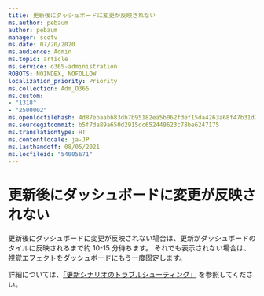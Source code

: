 ```yaml
---
title: 更新後にダッシュボードに変更が反映されない
ms.author: pebaum
author: pebaum
manager: scotv
ms.date: 07/20/2020
ms.audience: Admin
ms.topic: article
ms.service: o365-administration
ROBOTS: NOINDEX, NOFOLLOW
localization_priority: Priority
ms.collection: Adm_O365
ms.custom:
- "1318"
- "2500002"
ms.openlocfilehash: 4d87ebaabb83db7b95182ea5b062fdef15da4263a68f47b31d262893570c3617
ms.sourcegitcommit: b5f7da89a650d2915dc652449623c78be6247175
ms.translationtype: HT
ms.contentlocale: ja-JP
ms.lasthandoff: 08/05/2021
ms.locfileid: "54005671"
---
```

# <a name="dashboard-doesnt-reflect-changes-after-refresh"></a>更新後にダッシュボードに変更が反映されない

更新後にダッシュボードに変更が反映されない場合は、更新がダッシュボードのタイルに反映されるまで約 10-15 分待ちます。 それでも表示されない場合は、視覚エフェクトをダッシュボードにもう一度固定します。

詳細については、[「更新シナリオのトラブルシューティング」](https://docs.microsoft.com/power-bi/refresh-troubleshooting-refresh-scenarios) を参照してください。
